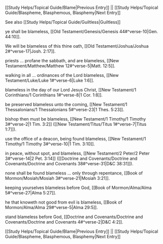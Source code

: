 [[Study Helps/Topical Guide/Blame|Previous Entry]]  ||  [[Study Helps/Topical Guide/Blaspheme, Blasphemous, Blasphemy|Next Entry]]

 See also [[Study Helps/Topical Guide/Guiltless|Guiltless]]

 ye shall be blameless, [[Old Testament/Genesis/Genesis 44#^verse-10|Gen. 44:10]].

 We will be blameless of this thine oath, [[Old Testament/Joshua/Joshua 2#^verse-17|Josh. 2:17]].

 priests ... profane the sabbath, and are blameless, [[New Testament/Matthew/Matthew 12#^verse-5|Matt. 12:5]].

 walking in all ... ordinances of the Lord blameless, [[New Testament/Luke/Luke 1#^verse-6|Luke 1:6]].

 blameless in the day of our Lord Jesus Christ, [[New Testament/1 Corinthians/1 Corinthians 1#^verse-8|1 Cor. 1:8]].

 be preserved blameless unto the coming, [[New Testament/1 Thessalonians/1 Thessalonians 5#^verse-23|1 Thes. 5:23]].

 bishop then must be blameless, [[New Testament/1 Timothy/1 Timothy 3#^verse-2|1 Tim. 3:2]] ([[New Testament/Titus/Titus 1#^verse-7|Titus 1:7]]).

 use the office of a deacon, being found blameless, [[New Testament/1 Timothy/1 Timothy 3#^verse-10|1 Tim. 3:10]].

 in peace, without spot, and blameless, [[New Testament/2 Peter/2 Peter 3#^verse-14|2 Pet. 3:14]] ([[Doctrine and Covenants/Doctrine and Covenants/Doctrine and Covenants 38#^verse-31|D&C 38:31]]).

 none shall be found blameless ... only through repentance, [[Book of Mormon/Mosiah/Mosiah 3#^verse-21|Mosiah 3:21]].

 keeping yourselves blameless before God, [[Book of Mormon/Alma/Alma 5#^verse-27|Alma 5:27]].

 he that knoweth not good from evil is blameless, [[Book of Mormon/Alma/Alma 29#^verse-5|Alma 29:5]].

 stand blameless before God, [[Doctrine and Covenants/Doctrine and Covenants/Doctrine and Covenants 4#^verse-2|D&C 4:2]].

[[Study Helps/Topical Guide/Blame|Previous Entry]]  ||  [[Study Helps/Topical Guide/Blaspheme, Blasphemous, Blasphemy|Next Entry]]